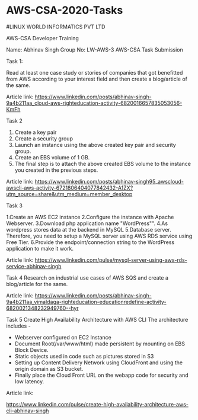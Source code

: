# AWS-CSA-2020-Tasks
#LINUX WORLD INFORMATICS PVT LTD

AWS-CSA Developer Training


Name: Abhinav Singh
Group No: LW-AWS-3
AWS-CSA Task Submission 

Task 1:

Read at least one case study or stories of companies that got benefitted from AWS according to your interest field and then create a blog/article of the same.

Article link:  https://www.linkedin.com/posts/abhinav-singh-9a4b211aa_cloud-aws-righteducation-activity-6820016657835053056-KmFh

Task 2

1. Create a key pair 
2. Create a security group
3. Launch an instance using the above created key pair and security group.
4. Create an EBS volume of 1 GB.
5. The final step is to attach the above created EBS volume to the instance you created in the previous steps.

Article link: 
https://www.linkedin.com/posts/abhinav-singh95_awscloud-awscli-aws-activity-6721806404077842432-A1ZX?utm_source=share&utm_medium=member_desktop

Task 3

1.Create an AWS EC2 instance 
2.Configure the instance with Apache Webserver.
3.Download php application name "WordPress"".
4.As wordpress stores data at the backend in MySQL
5.Database server. Therefore, you need to setup a MySQL server using AWS RDS service using Free Tier.
6.Provide the endpoint/connection string to the
WordPress application to make it work.

Article link:  https://www.linkedin.com/pulse/mysql-server-using-aws-rds-service-abhinav-singh

Task 4
Research on industrial use cases of AWS SQS and create a blog/article for the same.

Article link: https://www.linkedin.com/posts/abhinav-singh-9a4b211aa_vimaldaga-righteducation-educationredefine-activity-6820021348232949760--hyr

Task 5
Create High Availability Architecture with AWS CLI 
The architecture includes -
- Webserver configured on EC2 Instance
- Document Root(/var/www/html) made persistent by mounting on EBS Block Device.
- Static objects used in code such as pictures stored in S3
- Setting up Content Delivery Network using CloudFront and using the origin domain as S3 bucket.
- Finally place the Cloud Front URL on the webapp code for security and low latency.


Article link: 
 
https://www.linkedin.com/pulse/create-high-availability-architecture-aws-cli-abhinav-singh

